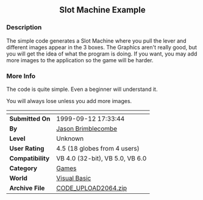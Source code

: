 ﻿<div align="center">

## Slot Machine Example


</div>

### Description

The simple code generates a Slot Machine where you pull the lever and different images appear in the 3 boxes. The Graphics aren't really good, but you will get the idea of what the program is doing. If you want, you may add more images to the application so the game will be harder.
 
### More Info
 
The code is quite simple. Even a beginner will understand it.

You will always lose unless you add more images.


<span>             |<span>
---                |---
**Submitted On**   |1999-09-12 17:33:44
**By**             |[Jason Brimblecombe](https://github.com/Planet-Source-Code/PSCIndex/blob/master/ByAuthor/jason-brimblecombe.md)
**Level**          |Unknown
**User Rating**    |4.5 (18 globes from 4 users)
**Compatibility**  |VB 4\.0 \(32\-bit\), VB 5\.0, VB 6\.0
**Category**       |[Games](https://github.com/Planet-Source-Code/PSCIndex/blob/master/ByCategory/games__1-38.md)
**World**          |[Visual Basic](https://github.com/Planet-Source-Code/PSCIndex/blob/master/ByWorld/visual-basic.md)
**Archive File**   |[CODE\_UPLOAD2064\.zip](https://github.com/Planet-Source-Code/jason-brimblecombe-slot-machine-example__1-4697/archive/master.zip)









